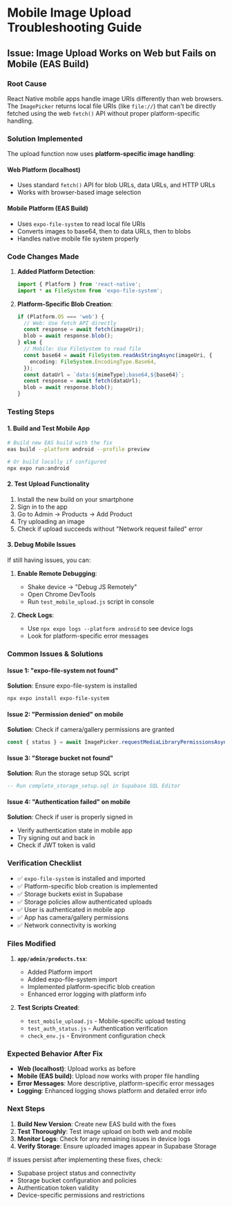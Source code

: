 # Mobile Image Upload Troubleshooting Guide

## Issue: Image Upload Works on Web but Fails on Mobile (EAS Build)

### Root Cause
React Native mobile apps handle image URIs differently than web browsers. The `ImagePicker` returns local file URIs (like `file://`) that can't be directly fetched using the web `fetch()` API without proper platform-specific handling.

### Solution Implemented

The upload function now uses **platform-specific image handling**:

#### Web Platform (localhost)
- Uses standard `fetch()` API for blob URLs, data URLs, and HTTP URLs
- Works with browser-based image selection

#### Mobile Platform (EAS Build)
- Uses `expo-file-system` to read local file URIs
- Converts images to base64, then to data URLs, then to blobs
- Handles native mobile file system properly

### Code Changes Made

1. **Added Platform Detection**:
   ```typescript
   import { Platform } from 'react-native';
   import * as FileSystem from 'expo-file-system';
   ```

2. **Platform-Specific Blob Creation**:
   ```typescript
   if (Platform.OS === 'web') {
     // Web: Use fetch API directly
     const response = await fetch(imageUri);
     blob = await response.blob();
   } else {
     // Mobile: Use FileSystem to read file
     const base64 = await FileSystem.readAsStringAsync(imageUri, {
       encoding: FileSystem.EncodingType.Base64,
     });
     const dataUrl = `data:${mimeType};base64,${base64}`;
     const response = await fetch(dataUrl);
     blob = await response.blob();
   }
   ```

### Testing Steps

#### 1. Build and Test Mobile App
```bash
# Build new EAS build with the fix
eas build --platform android --profile preview

# Or build locally if configured
npx expo run:android
```

#### 2. Test Upload Functionality
1. Install the new build on your smartphone
2. Sign in to the app
3. Go to Admin → Products → Add Product
4. Try uploading an image
5. Check if upload succeeds without "Network request failed" error

#### 3. Debug Mobile Issues
If still having issues, you can:

1. **Enable Remote Debugging**:
   - Shake device → "Debug JS Remotely"
   - Open Chrome DevTools
   - Run `test_mobile_upload.js` script in console

2. **Check Logs**:
   - Use `npx expo logs --platform android` to see device logs
   - Look for platform-specific error messages

### Common Issues & Solutions

#### Issue 1: "expo-file-system not found"
**Solution**: Ensure expo-file-system is installed
```bash
npx expo install expo-file-system
```

#### Issue 2: "Permission denied" on mobile
**Solution**: Check if camera/gallery permissions are granted
```typescript
const { status } = await ImagePicker.requestMediaLibraryPermissionsAsync();
```

#### Issue 3: "Storage bucket not found"
**Solution**: Run the storage setup SQL script
```sql
-- Run complete_storage_setup.sql in Supabase SQL Editor
```

#### Issue 4: "Authentication failed" on mobile
**Solution**: Check if user is properly signed in
- Verify authentication state in mobile app
- Try signing out and back in
- Check if JWT token is valid

### Verification Checklist

- ✅ `expo-file-system` is installed and imported
- ✅ Platform-specific blob creation is implemented
- ✅ Storage buckets exist in Supabase
- ✅ Storage policies allow authenticated uploads
- ✅ User is authenticated in mobile app
- ✅ App has camera/gallery permissions
- ✅ Network connectivity is working

### Files Modified

1. **`app/admin/products.tsx`**:
   - Added Platform import
   - Added expo-file-system import
   - Implemented platform-specific blob creation
   - Enhanced error logging with platform info

2. **Test Scripts Created**:
   - `test_mobile_upload.js` - Mobile-specific upload testing
   - `test_auth_status.js` - Authentication verification
   - `check_env.js` - Environment configuration check

### Expected Behavior After Fix

- **Web (localhost)**: Upload works as before
- **Mobile (EAS build)**: Upload now works with proper file handling
- **Error Messages**: More descriptive, platform-specific error messages
- **Logging**: Enhanced logging shows platform and detailed error info

### Next Steps

1. **Build New Version**: Create new EAS build with the fixes
2. **Test Thoroughly**: Test image upload on both web and mobile
3. **Monitor Logs**: Check for any remaining issues in device logs
4. **Verify Storage**: Ensure uploaded images appear in Supabase Storage

If issues persist after implementing these fixes, check:
- Supabase project status and connectivity
- Storage bucket configuration and policies
- Authentication token validity
- Device-specific permissions and restrictions

